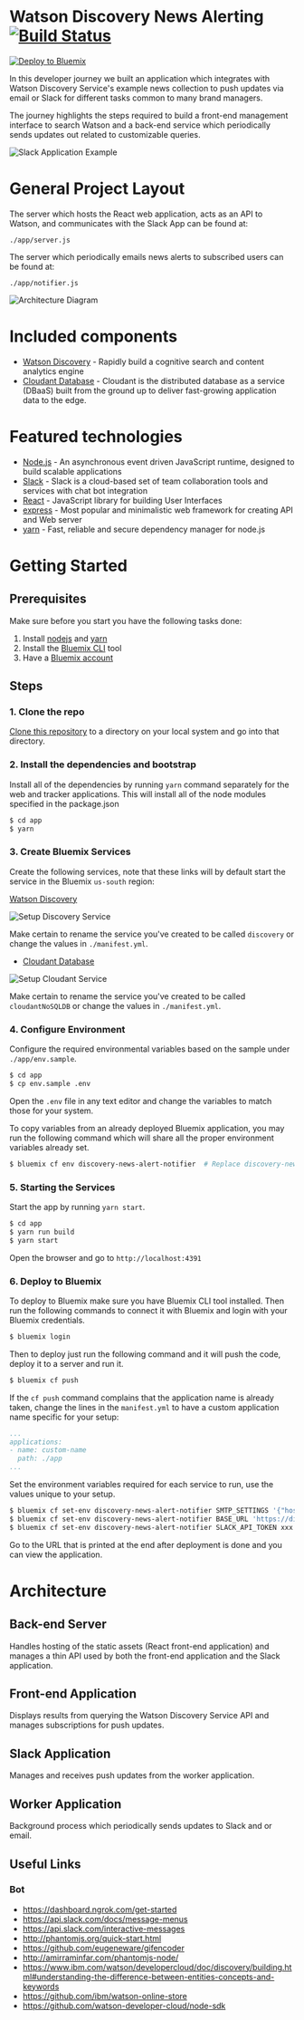 # Watson Discovery News Alerting [![Build Status](https://travis-ci.org/eerwitt/discovery-news.svg?branch=master)](https://travis-ci.org/eerwitt/discovery-news)

[![Deploy to Bluemix](https://bluemix.net/deploy/button.png)](https://bluemix.net/deploy?repository=https://github.com/IBM/discovery-news-alerting)

In this developer journey we built an application which integrates with Watson Discovery Service's example news collection to push updates via email or Slack for different tasks common to many brand managers.

The journey highlights the steps required to build a front-end management interface to search Watson and a back-end service which periodically sends updates out related to customizable queries.

![Slack Application Example](https://raw.githubusercontent.com/IBM/watson-discovery-alerting/master/docs/images/example-slack-interaction.gif)

# General Project Layout

The server which hosts the React web application, acts as an API to Watson, and communicates with the Slack App can be found at:

```
./app/server.js
```

The server which periodically emails news alerts to subscribed users can be found at:

```
./app/notifier.js
```

![Architecture Diagram](https://raw.githubusercontent.com/IBM/watson-discovery-alerting/master/docs/images/architecture.png)

# Included components

* [Watson Discovery](https://www.ibm.com/watson/developercloud/discovery.html) - Rapidly build a cognitive search and content analytics engine
* [Cloudant Database](https://cloudant.com/) - Cloudant is the distributed database as a service (DBaaS) built from the ground up to deliver fast-growing application data to the edge.

# Featured technologies

* [Node.js](https://nodejs.org/en/) - An asynchronous event driven JavaScript runtime, designed to build scalable applications
* [Slack](https://slack.com) - Slack is a cloud-based set of team collaboration tools and services with chat bot integration
* [React](https://facebook.github.io/react/) - JavaScript library for building User Interfaces
* [express](https://expressjs.com) - Most popular and minimalistic web framework for creating API and Web server
* [yarn](https://yarnpkg.com) - Fast, reliable and secure dependency manager for node.js

# Getting Started

## Prerequisites

Make sure before you start you have the following tasks done:

1. Install [nodejs](https://nodejs.org/en/) and [yarn](https://yarnpkg.com)
2. Install the [Bluemix CLI](https://console.bluemix.net/docs/cli/index.html) tool
3. Have a [Bluemix account](https://console.ng.bluemix.net/registration/)


## Steps

### 1. Clone the repo

[Clone this repository](https://help.github.com/articles/cloning-a-repository/) to a directory on your local system and go into that directory.

### 2. Install the dependencies and bootstrap

Install all of the dependencies by running `yarn` command separately for the web and tracker applications. This will install all of the node modules specified in the package.json

```sh
$ cd app
$ yarn
```

### 3. Create Bluemix Services

Create the following services, note that these links will by default start the service in the Bluemix `us-south` region:

[Watson Discovery](https://console.ng.bluemix.net/catalog/services/discovery?env_id=ibm:yp:us-south)

![Setup Discovery Service](https://raw.githubusercontent.com/IBM/watson-discovery-alerting/master/docs/images/create-discovery-service.gif)

Make certain to rename the service you've created to be called `discovery` or change the values in `./manifest.yml`.

* [Cloudant Database](https://console.bluemix.net/catalog/services/cloudant-nosql-db?env_id=ibm:yp:us-south)

![Setup Cloudant Service](https://raw.githubusercontent.com/IBM/watson-discovery-alerting/master/docs/images/create-cloudant-service.gif)

Make certain to rename the service you've created to be called `cloudantNoSQLDB` or change the values in `./manifest.yml`.

### 4. Configure Environment

Configure the required environmental variables based on the sample under `./app/env.sample`.

```sh
$ cd app
$ cp env.sample .env
```

Open the `.env` file in any text editor and change the variables to match those for your system.

To copy variables from an already deployed Bluemix application, you may run the following command which will share all the proper environment variables already set.

```sh
$ bluemix cf env discovery-news-alert-notifier  # Replace discovery-news-alert-notifier with the name of your app
```

### 5. Starting the Services

Start the app by running `yarn start`.

```sh
$ cd app
$ yarn run build
$ yarn start
```

Open the browser and go to `http://localhost:4391`

### 6. Deploy to Bluemix

To deploy to Bluemix make sure you have Bluemix CLI tool installed. Then run the following commands to connect it with Bluemix and login with your Bluemix credentials.

```sh
$ bluemix login
```

Then to deploy just run the following command and it will push the code, deploy it to a server and run it.

```sh
$ bluemix cf push
```

If the `cf push` command complains that the application name is already taken, change the lines in the `manifest.yml` to have a custom application name specific for your setup:

```yaml
...
applications:
- name: custom-name
  path: ./app
...
```

Set the environment variables required for each service to run, use the values unique to your setup.

```sh
$ bluemix cf set-env discovery-news-alert-notifier SMTP_SETTINGS '{"host":"smtp.gmail.com","user":"xxx@gmail.com","pass":"xxx","fromEmail":"xxx@gmail.com"}'
$ bluemix cf set-env discovery-news-alert-notifier BASE_URL 'https://discovery-news-alert-web.mybluemix.net'
$ bluemix cf set-env discovery-news-alert-notifier SLACK_API_TOKEN xxx
```

Go to the URL that is printed at the end after deployment is done and you can view the application.

# Architecture

## Back-end Server

Handles hosting of the static assets (React front-end application) and manages a thin API used by both the front-end application and the Slack application.

## Front-end Application

Displays results from querying the Watson Discovery Service API and manages subscriptions for push updates.

## Slack Application

Manages and receives push updates from the worker application.

## Worker Application

Background process which periodically sends updates to Slack and or email.

## Useful Links

### Bot
* https://dashboard.ngrok.com/get-started
* https://api.slack.com/docs/message-menus
* https://api.slack.com/interactive-messages
* http://phantomjs.org/quick-start.html
* https://github.com/eugeneware/gifencoder
* http://amirraminfar.com/phantomjs-node/
* https://www.ibm.com/watson/developercloud/doc/discovery/building.html#understanding-the-difference-between-entities-concepts-and-keywords
* https://github.com/ibm/watson-online-store
* https://github.com/watson-developer-cloud/node-sdk
